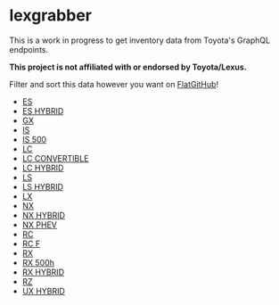 # lexgrabber

This is a work in progress to get inventory data from Toyota's GraphQL endpoints.

**This project is not affiliated with or endorsed by Toyota/Lexus.**

Filter and sort this data however you want on [FlatGitHub](https://githubnext.com/projects/flat-data)!

- [ES](https://flatgithub.com/major/lexgrabber?filename=output/ES.csv)
- [ES HYBRID](https://flatgithub.com/major/lexgrabber?filename=output/ESH.csv)
- [GX](https://flatgithub.com/major/lexgrabber?filename=output/GX.csv)
- [IS](https://flatgithub.com/major/lexgrabber?filename=output/IS.csv)
- [IS 500](https://flatgithub.com/major/lexgrabber?filename=output/IS500.csv)
- [LC](https://flatgithub.com/major/lexgrabber?filename=output/LC.csv)
- [LC CONVERTIBLE](https://flatgithub.com/major/lexgrabber?filename=output/LCCV.csv)
- [LC HYBRID](https://flatgithub.com/major/lexgrabber?filename=output/LCH.csv)
- [LS](https://flatgithub.com/major/lexgrabber?filename=output/LS.csv)
- [LS HYBRID](https://flatgithub.com/major/lexgrabber?filename=output/LSH.csv)
- [LX](https://flatgithub.com/major/lexgrabber?filename=output/LX.csv)
- [NX](https://flatgithub.com/major/lexgrabber?filename=output/NX.csv)
- [NX HYBRID](https://flatgithub.com/major/lexgrabber?filename=output/NXH.csv)
- [NX PHEV](https://flatgithub.com/major/lexgrabber?filename=output/NXPHEV.csv)
- [RC](https://flatgithub.com/major/lexgrabber?filename=output/RC.csv)
- [RC F](https://flatgithub.com/major/lexgrabber?filename=output/RCF.csv)
- [RX](https://flatgithub.com/major/lexgrabber?filename=output/RX.csv)
- [RX 500h](https://flatgithub.com/major/lexgrabber?filename=output/RX500H.csv)
- [RX HYBRID](https://flatgithub.com/major/lexgrabber?filename=output/RXH.csv)
- [RZ](https://flatgithub.com/major/lexgrabber?filename=output/RZ.csv)
- [UX HYBRID](https://flatgithub.com/major/lexgrabber?filename=output/UXH.csv)